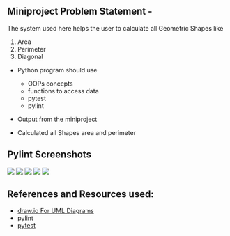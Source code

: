 ## Miniproject Problem Statement - 
The system used here helps the user to calculate all Geometric Shapes like 
1. Area
2. Perimeter
3. Diagonal


* Python program should use
   * OOPs concepts
   * functions to access data
   * pytest 
   * pylint 
   
* Output from the miniproject
- Calculated all Shapes area and perimeter

## Pylint Screenshots
  ![](https://github.com/PythonProject/5_Images_Videos/implementation.png)
  ![](https://github.com/PythonProject/5_Images_Videos/implementation1.png)
  ![](https://github.com/PythonProject/5_Images_Videos/test_circle.png)
  ![](https://github.com/PythonProject/5_Images_Videos/test_shape_calculator.png)
  ![](https://github.com/PythonProject/5_Images_Videos/test_triangle.png)




## References and Resources used:
  * [draw.io For UML Diagrams](https://www.draw.io)
  * [pylint](http://pylint.pycqa.org/en/latest/)
  * [pytest](https://docs.pytest.org/en/6.2.x/)
